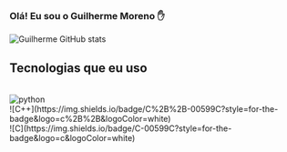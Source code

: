 ### Olá! Eu sou o Guilherme Moreno ✋


![Guilherme GitHub stats](https://github-readme-stats.vercel.app/api?username=Gui250&show_icons=true&theme=radical)


## Tecnologias que eu uso

<div style="dispay: inline_block"><br/>
<img alt="python" align="center" src="https://img.shields.io/badge/Python-3776AB?style=for-the-badge&logo=python&logoColor=white" >
<br />
![C++](https://img.shields.io/badge/C%2B%2B-00599C?style=for-the-badge&logo=c%2B%2B&logoColor=white)
<br />
![C](https://img.shields.io/badge/C-00599C?style=for-the-badge&logo=c&logoColor=white)

</div>
